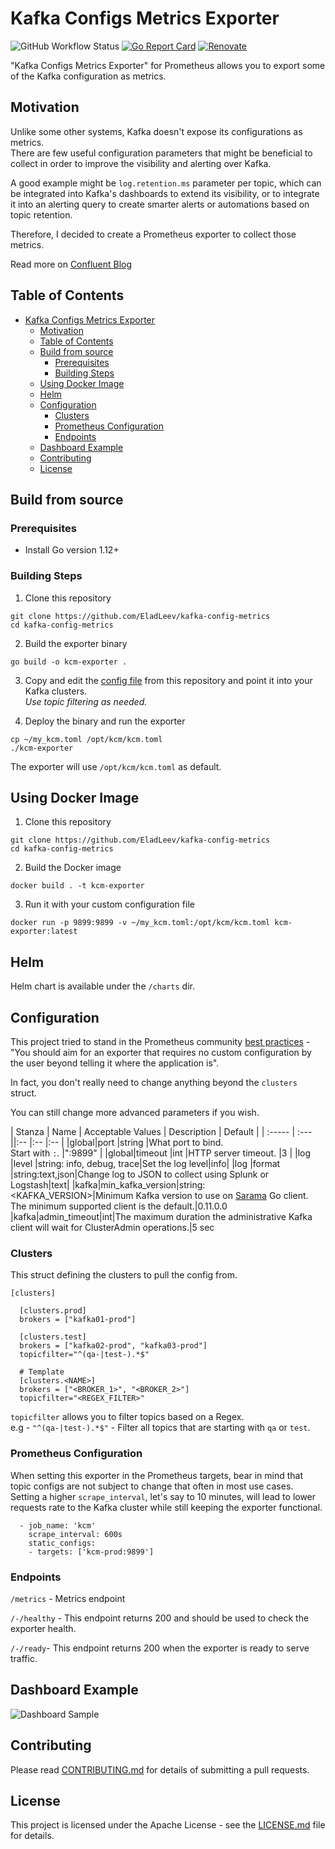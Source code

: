 # Kafka Configs Metrics Exporter
![GitHub Workflow Status](https://img.shields.io/github/actions/workflow/status/EladLeev/kafka-config-metrics/release.yml?branch=master)
[![Go Report Card](https://goreportcard.com/badge/github.com/EladLeev/kafka-config-metrics)](https://goreportcard.com/report/github.com/EladLeev/kafka-config-metrics)
[![Renovate](https://img.shields.io/badge/renovate-enabled-%231A1F6C?logo=renovatebot)](https://renovatebot.com)

"Kafka Configs Metrics Exporter" for Prometheus allows you to export some of the Kafka configuration as metrics.

## Motivation
Unlike some other systems, Kafka doesn't expose its configurations as metrics. <br>
There are few useful configuration parameters that might be beneficial to collect in order to improve the visibility and alerting over Kafka.

A good example might be `log.retention.ms` parameter per topic, which can be integrated into Kafka's dashboards to extend its visibility, or to integrate it into an alerting query to create smarter alerts or automations based on topic retention.

Therefore, I decided to create a Prometheus exporter to collect those metrics.

Read more on [Confluent Blog](https://www.confluent.io/blog/kafka-lag-monitoring-and-metrics-at-appsflyer/)

Table of Contents
-----------------

- [Kafka Configs Metrics Exporter](#kafka-configs-metrics-exporter)
  - [Motivation](#motivation)
  - [Table of Contents](#table-of-contents)
  - [Build from source](#build-from-source)
    - [Prerequisites](#prerequisites)
    - [Building Steps](#building-steps)
  - [Using Docker Image](#using-docker-image)
  - [Helm](#helm)
  - [Configuration](#configuration)
    - [Clusters](#clusters)
    - [Prometheus Configuration](#prometheus-configuration)
    - [Endpoints](#endpoints)
  - [Dashboard Example](#dashboard-example)
  - [Contributing](#contributing)
  - [License](#license)

## Build from source

### Prerequisites

* Install Go version 1.12+

### Building Steps

1. Clone this repository
```
git clone https://github.com/EladLeev/kafka-config-metrics
cd kafka-config-metrics
```
2. Build the exporter binary
```
go build -o kcm-exporter .
```
3. Copy and edit the [config file](https://github.com/EladLeev/kafka-config-metrics/blob/master/kcm.toml) from this repository and point it into your Kafka clusters.<br>
_Use topic filtering as needed._

4. Deploy the binary and run the exporter
```
cp ~/my_kcm.toml /opt/kcm/kcm.toml
./kcm-exporter
```
The exporter will use `/opt/kcm/kcm.toml` as default.

## Using Docker Image
1. Clone this repository
```
git clone https://github.com/EladLeev/kafka-config-metrics
cd kafka-config-metrics
``` 
2. Build the Docker image
```
docker build . -t kcm-exporter
```
3. Run it with your custom configuration file
```
docker run -p 9899:9899 -v ~/my_kcm.toml:/opt/kcm/kcm.toml kcm-exporter:latest
```

## Helm
Helm chart is available under the `/charts` dir.

## Configuration
This project tried to stand in the Prometheus community [best practices](https://prometheus.io/docs/instrumenting/writing_exporters/) -<br>
"You should aim for an exporter that requires no custom configuration by the user beyond telling it where the application is".

In fact, you don't really need to change anything beyond the `clusters` struct.

You can still change more advanced parameters if you wish.

| Stanza | Name | Acceptable Values | Description | Default |
| :----- | :--- ||:--	|:--	    |:--	|
|global|port    |string  	|What port to bind.<br>Start with `:`.  |":9899"  	|
|global|timeout    |int  	|HTTP server timeout.  |3  	|
|log   |level   |string: info, debug, trace|Set the log level|info|
|log   |format  |string:text,json|Change log to JSON to collect using Splunk or Logstash|text|
|kafka|min_kafka_version|string:<KAFKA_VERSION>|Minimum Kafka version to use on [Sarama](https://github.com/Shopify/sarama) Go client.<br>The minimum supported client is the default.|0.11.0.0
|kafka|admin_timeout|int|The maximum duration the administrative Kafka client will wait for ClusterAdmin operations.|5 sec

### Clusters
This struct defining the clusters to pull the config from.
```
[clusters]
  
  [clusters.prod]
  brokers = ["kafka01-prod"]

  [clusters.test]
  brokers = ["kafka02-prod", "kafka03-prod"]
  topicfilter="^(qa-|test-).*$"

  # Template
  [clusters.<NAME>]
  brokers = ["<BROKER_1>", "<BROKER_2>"]
  topicfilter="<REGEX_FILTER>"
```
`topicfilter` allows you to filter topics based on a Regex.<br>
e.g - `"^(qa-|test-).*$"` - Filter all topics that are starting with `qa` or `test`.

### Prometheus Configuration
When setting this exporter in the Prometheus targets, bear in mind that topic configs are not subject to change that often in most use cases.<br>
Setting a higher `scrape_interval`, let's say to 10 minutes, will lead to lower requests rate to the Kafka cluster while still keeping the exporter functional.
```
  - job_name: 'kcm'
    scrape_interval: 600s
    static_configs:
    - targets: ['kcm-prod:9899']
```

### Endpoints
`/metrics` - Metrics endpoint

`/-/healthy` - This endpoint returns 200 and should be used to check the exporter health.

`/-/ready`- This endpoint returns 200 when the exporter is ready to serve traffic.

## Dashboard Example
![Dashboard Sample](doc/dashboard.png)

## Contributing

Please read [CONTRIBUTING.md](CONTRIBUTING.md) for details of submitting a pull requests.

## License

This project is licensed under the Apache License - see the [LICENSE.md](LICENSE.md) file for details.


